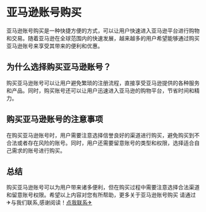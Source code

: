 # 亚马逊账号购买

亚马逊账号购买是一种快捷方便的方式，可以让用户快速进入亚马逊平台进行购物和交易。随着亚马逊在全球范围内的快速发展，越来越多的用户希望能够通过购买亚马逊账号来享受其带来的便利和优惠。

## 为什么选择购买亚马逊账号？

购买亚马逊账号可以让用户避免繁琐的注册流程，直接享受亚马逊提供的各种服务和产品。同时，购买账号还可以让用户迅速进入亚马逊的购物平台，节省时间和精力。

## 购买亚马逊账号的注意事项

在购买亚马逊账号时，用户需要注意选择信誉良好的渠道进行购买，避免购买到不合法或者存在风险的账号。同时，用户还需要留意账号的类型和权限，选择适合自己需求的账号进行购买。

## 总结

购买亚马逊账号可以为用户带来诸多便利，但在购买过程中需要注意选择合法渠道和留意账号权限。希望以上内容对您有所帮助，更多关于亚马逊账号购买 请通过✈与我们联系,感谢阅读！[点我联系✈](https://www.G208.com)